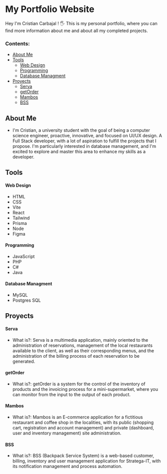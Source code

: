 # My Portfolio Website

Hey I'm Cristian Carbajal ! 🖐
This is my personal portfolio, where you can find more information about me and about all my completed projects.

### Contents:
  - [About Me](#about)
  - [Tools](#tools)
      - [Web Design](#web-design)
      - [Programming](#programming)
      - [Database Managment](#database-managment)
  - [Proyects](#proyects)
      - [Serva](#serva)
      - [getOrder](#getorder)
      - [Mambos](#mambos)
      - [BSS](#bss)

## About Me
- I'm Cristian, a university student with the goal of being a computer science engineer, proactive, innovative, and focused on UI/UX design. A Full Stack developer, with a lot of aspiration to fulfill the projects that I propose. 
I'm particularly interested in database management, and I'm excited to explore and master this area to enhance my skills as a developer.

## Tools

#### Web Design
- HTML
- CSS
- Vite
- React 
- Tailwind
- Prisma
- Node
- Figma

#### Programming
- JavaScript
- PHP
- C#
- Java

#### Database Managment
- MySQL
- Postgres SQL

## Proyects

#### Serva
- What is?: Serva is a multimedia application, mainly oriented to the administration of reservations, management of the local restaurants available to the client, as well as their corresponding menus, and the administration of the billing process of each reservation to be generated.
 

#### getOrder
- What is?: getOrder is a system for the control of the inventory of products and the invoicing process for a mini-supermarket, where you can monitor from the input to the output of each product.

#### Mambos
- What is?: Mambos is an E-commerce application for a fictitious restaurant and coffee shop in the localities, with its public (shopping cart, registration and account management) and private (dashboard, user and inventory management) site administration.

#### BSS
- What is?: BSS (Backpack Service System) is a web-based customer, billing, inventory and user management application for Stratega-IT, with its notification management and process automation.
